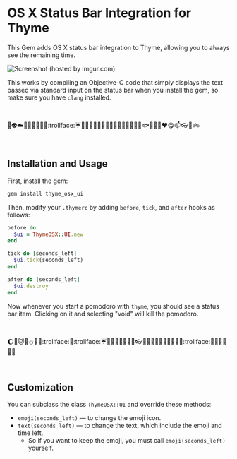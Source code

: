 # OS X Status Bar Integration for Thyme

This Gem adds OS X status bar integration to Thyme,
allowing you to always see the remaining time.

![Screenshot (hosted by imgur.com)](http://i.imgur.com/VICYfLF.png)

This works by compiling an Objective-C code that simply displays the text passed via standard input on the status bar when you install the gem, so make sure you have `clang` installed.

<br/>

:mushroom::alien::cloud::octopus::snail::x::shoe::turtle::angel::trollface::umbrella::star2::bread::apple::rabbit::icecream::nose::tomato::elephant::gun::rabbit2::ant::tomato::icecream::octopus::nose::fish::octopus::rabbit::turtle::heart::yum::mailbox::eyeglasses::rabbit::bike:

<br/>

## Installation and Usage

First, install the gem:

```bash
gem install thyme_osx_ui
```


Then, modify your `.thymerc` by adding `before`, `tick`, and `after` hooks as follows:

```ruby
before do
  $ui = ThymeOSX::UI.new
end

tick do |seconds_left|
  $ui.tick(seconds_left)
end

after do |seconds_left|
  $ui.destroy
end
```

Now whenever you start a pomodoro with `thyme`, you should see a status bar item.
Clicking on it and selecting "void" will kill the pomodoro.


<br/>

:moon::angel::cat::octopus::snowman::x::sheep::trollface::angel::trollface::umbrella::star2::banana::angel::rabbit::icecream::nail_care::turtle::eyeglasses::ghost::rabbit2::angel::tomato::icecream::octopus::nose::floppy_disk::octopus::rabbit2::trollface::horse::yum::mushroom::eyes::rocket::balloon:

<br/>

Customization
-------------

You can subclass the class `ThymeOSX::UI` and override these methods:

- `emoji(seconds_left)` — to change the emoji icon.
- `text(seconds_left)` — to change the text, which include the emoji and time left.
    - So if you want to keep the emoji, you must call `emoji(seconds_left)` yourself.

